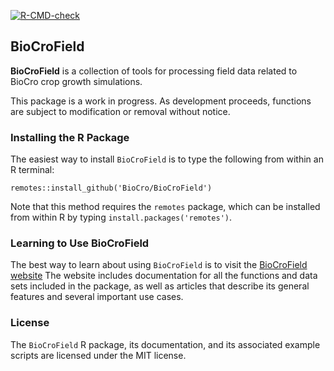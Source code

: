 <!-- badges: start -->
[![R-CMD-check](https://github.com/biocro/BioCroField/actions/workflows/R-CMD-check.yaml/badge.svg)](https://github.com/biocro/BioCroField/actions/workflows/R-CMD-check.yaml)
<!-- badges: end -->

## BioCroField

**BioCroField** is a collection of tools for processing field data related to
BioCro crop growth simulations.

This package is a work in progress. As development proceeds, functions are
subject to modification or removal without notice.

### Installing the R Package

The easiest way to install `BioCroField` is to type the following from within
an R terminal:

```
remotes::install_github('BioCro/BioCroField')
```

Note that this method requires the `remotes` package, which can be installed
from within R by typing `install.packages('remotes')`.

### Learning to Use BioCroField

The best way to learn about using `BioCroField` is to visit the
[BioCroField website](https://biocro.github.io/BioCroField/) The website
includes documentation for all the functions and data sets included in the
package, as well as articles that describe its general features and several
important use cases.

### License

The `BioCroField` R package, its documentation, and its associated example
scripts are licensed under the MIT license.
